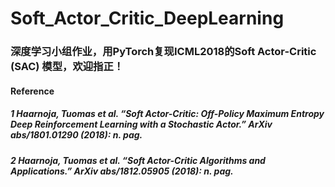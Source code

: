 # Soft_Actor_Critic_DeepLearning
### 深度学习小组作业，用PyTorch复现ICML2018的Soft Actor-Critic (SAC) 模型，欢迎指正！
#### Reference
##### 1 Haarnoja, Tuomas et al. “Soft Actor-Critic: Off-Policy Maximum Entropy Deep Reinforcement Learning with a Stochastic Actor.” ArXiv abs/1801.01290 (2018): n. pag.
##### 2 Haarnoja, Tuomas et al. “Soft Actor-Critic Algorithms and Applications.” ArXiv abs/1812.05905 (2018): n. pag. 
